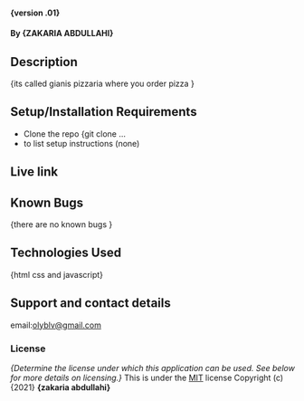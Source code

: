 #### {version .01}

#### By **{ZAKARIA ABDULLAHI}**

## Description

{its called gianis pizzaria where you order pizza }

## Setup/Installation Requirements

- Clone the repo {git clone ...
- to list setup instructions (none)

## Live link

## Known Bugs

{there are no known bugs }

## Technologies Used

{html css and javascript}

## Support and contact details

email:olyblv@gmail.com

### License

_{Determine the license under which this application can be used. See below for more details on licensing.}_
This is under the [MIT](LICENSE) license
Copyright (c) {2021} **{zakaria abdullahi}**
